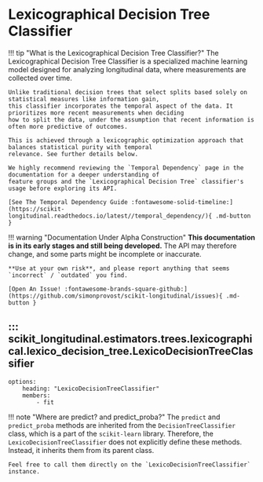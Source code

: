 # Lexicographical Decision Tree Classifier

!!! tip "What is the Lexicographical Decision Tree Classifier?"
    The Lexicographical Decision Tree Classifier is a specialized machine learning model designed for 
    analyzing longitudinal data, where measurements are collected over time. 

    Unlike traditional decision trees that select splits based solely on statistical measures like information gain, 
    this classifier incorporates the temporal aspect of the data. It prioritizes more recent measurements when deciding
    how to split the data, under the assumption that recent information is often more predictive of outcomes. 

    This is achieved through a lexicographic optimization approach that balances statistical purity with temporal 
    relevance. See further details below.

    We highly recommend reviewing the `Temporal Dependency` page in the documentation for a deeper understanding of 
    feature groups and the `Lexicographical Decision Tree` classifier's usage before exploring its API.

    [See The Temporal Dependency Guide :fontawesome-solid-timeline:](https://scikit-longitudinal.readthedocs.io/latest//temporal_dependency/){ .md-button }

!!! warning "Documentation Under Alpha Construction"
    **This documentation is in its early stages and still being developed.** The API may therefore change, and some parts
    might be incomplete or inaccurate.

    **Use at your own risk**, and please report anything that seems `incorrect` / `outdated` you find.

    [Open An Issue! :fontawesome-brands-square-github:](https://github.com/simonprovost/scikit-longitudinal/issues){ .md-button }

## ::: scikit_longitudinal.estimators.trees.lexicographical.lexico_decision_tree.LexicoDecisionTreeClassifier
    options:
        heading: "LexicoDecisionTreeClassifier"
        members:
            - fit

!!! note "Where are predict? and predict_proba?"
    The `predict` and `predict_proba` methods are inherited from the `DecisionTreeClassifier` class, which is a part of the `scikit-learn` library.
    Therefore, the `LexicoDecisionTreeClassifier` does not explicitly define these methods. Instead, it inherits them from its parent class.

    Feel free to call them directly on the `LexicoDecisionTreeClassifier` instance.